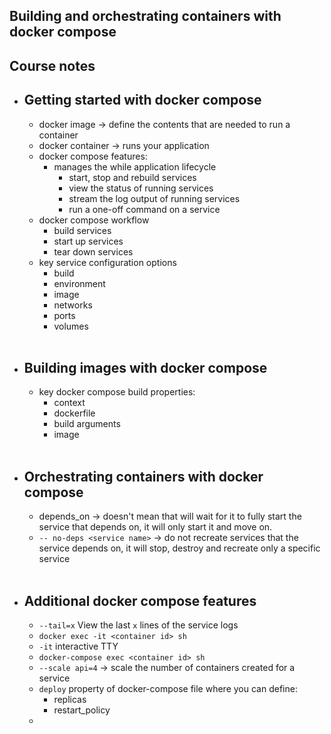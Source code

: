 ## Building and orchestrating containers with docker compose

## Course notes
- ## Getting started with docker compose
  - docker image -> define the contents that are needed to run a container
  - docker container -> runs your application
  - docker compose features:
    - manages the while application lifecycle
      - start, stop and rebuild services
      - view the status of running services
      - stream the log output of running services
      - run a one-off command on a service
  - docker compose workflow
    - build services
    - start up services
    - tear down services
  - key service configuration options
    - build
    - environment
    - image
    - networks
    - ports
    - volumes
<br><br>
- ## Building images with docker compose
  - key docker compose build properties:
    - context
    - dockerfile
    - build arguments
    - image
<br><br>
- ## Orchestrating containers with docker compose
  - depends_on -> doesn't mean that will wait for it to fully start the service that depends on, it will only start it and move on.
  - `-- no-deps <service name>` -> do not recreate services that the service depends on, it will stop, destroy and recreate only a specific service
<br><br>
- ## Additional docker compose features
  - `--tail=x` View the last `x` lines of the service logs
  - `docker exec -it <container id> sh`
  - `-it` interactive TTY
  - `docker-compose exec <container id> sh`
  - `--scale api=4` -> scale the number of containers created for a service
  - `deploy` property of docker-compose file where you can define:
    - replicas
    - restart_policy
  - 
